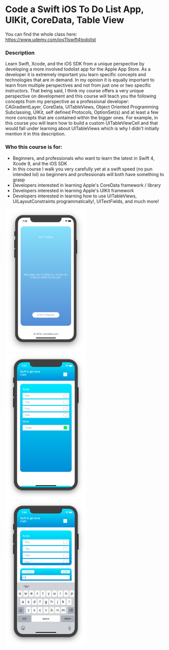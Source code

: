 # Code a Swift iOS To Do List App, UIKit, CoreData, Table View
You can find the whole class here: https://www.udemy.com/ios11swift4todolist

### Description
Learn Swift, Xcode, and the iOS SDK from a unique perspective by developing a more involved todolist app for the Apple App Store. As a developer it is extremely important you learn specific concepts and technologies that are in demand. In my opinion it is equally important to learn from multiple perspectives and not from just one or two specific instructors. That being said, I think my course offers a very unique perspective on development and this course will teach you the following concepts from my perspective as a professional developer: CAGradientLayer, CoreData, UITableViews, Object Oriented Programming Subclassing, UIKit, self defined Protocols, OptionSet(s) and at least a few more concepts that are contained within the bigger ones. For example, in this course you will learn how to build a custom UITableViewCell and that would fall under learning about UITableViews which is why I didn't initially mention it in this description.

### Who this course is for:
* Beginners, and professionals who want to learn the latest in Swift 4, Xcode 9, and the iOS SDK
* In this course I walk you very carefully yet at a swift speed (no pun intended lol) so beginners and professionals will both have something to grasp
* Developers interested in learning Apple's CoreData framework / library
* Developers interested in learning Apple's UIKit framework
* Developers interested in learning how to use UITableViews, UILayoutConstraints programmatically!, UITextFields, and much more!

<img src="https://github.com/omrobbie/udemy-ios-todolist/blob/master/screenshot/preview1.png" width=256/>
<img src="https://github.com/omrobbie/udemy-ios-todolist/blob/master/screenshot/preview2.png" width=256/>
<img src="https://github.com/omrobbie/udemy-ios-todolist/blob/master/screenshot/preview3.png" width=256/>